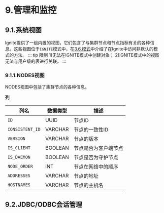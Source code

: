 # 9.管理和监控
## 9.1.系统视图
Ignite提供了一组内置的视图，它们包含了与集群节点和节点指标有关的各种信息。这些视图位于`IGNITE`模式中，在[3.6.模式](/doc/sql/Architecture.md#_3-6-模式)中介绍了在Ignite中访问非默认的模式的方法。
::: tip 限制
1)无法在IGNITE模式中创建对象；
2)IGNITE模式中的视图无法与用户级的表进行关联。
:::
### 9.1.1.NODES视图
NODES视图中包括了集群节点的各种信息。

**列**

|列名|数据类型|描述|
|---|---|---|
|`ID`|UUID|节点ID|
|`CONSISTENT_ID`|VARCHAR|节点的一致性ID|
|`VERSION`|VARCHAR|节点的版本|
|`IS_CLIENT`|BOOLEAN|节点是否为客户端节点|
|`IS_DAEMON`|BOOLEAN|节点是否为守护节点|
|`NODE_ORDER`|INT|节点在网络中的顺序|
|`ADDRESSES`|VARCHAR|节点的地址|
|`HOSTNAMES`|VARCHAR|节点的主机名|

## 9.2.JDBC/ODBC会话管理